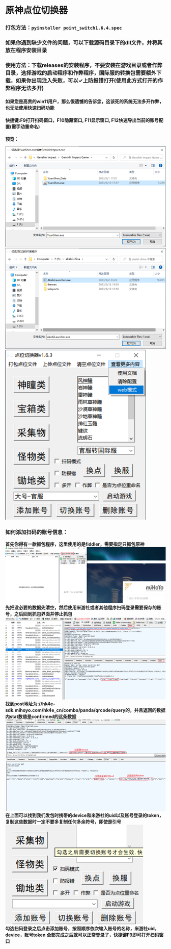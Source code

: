 # 原神点位切换器
### 打包方法：```pyinstaller point_switch1.6.4.spec```
### 如果你遇到缺少文件的问题，可以下载源码目录下的dll文件，并将其放在程序安装目录
### 使用方法：下载releases的安装程序，不要安装在游戏目录或者作弊目录，选择游戏的启动程序和作弊程序，国际服的转换包需要额外下载，如果你出现注入失败，可以✓上防报错打开(使用此方式打开的作弊程序无法多开)
#### 如果您是高贵的win11用户，那么很遗憾的告诉您，这该死的系统无法多开作弊，也无法使用快速扫码功能
#### 快捷键:F9打开扫码窗口，F10隐藏窗口, F11显示窗口, F12快速导出当前的账号配置(需手动重命名)
**预览：**

![1](images/1.png)
![2](images/2.png)
![3](images/3.png)

### 如何添加扫码的账号信息：
**首先你得有一款抓包程序，这里使用的是fiddler，需要指定只抓包原神**
![4](images/4.png)
**先把没必要的数据先清空，然后使用米游社或者其他程序扫码登录需要保存的账号，之后回到抓包界面并停止抓包**
![5](images/5.png)
**找到post地址为://hk4e-sdk.mihoyo.com/hk4e_cn/combo/panda/qrcode/query的，并且返回的数据内stat数值是confirmed的这条数据**
![6](images/6.png)
**在上面可以找到我们发包时携带的device和米游社的uid以及账号登录的token，复制这些数据时一定不要多复制任何多余符号，即使是引号**  
![7](images/7.png)  
**勾选扫码登录之后点击添加账号，按照顺序依次输入账号的名称，米游社uid，device，账号token**
**全部完成之后就可以正常登录了，快捷键F9即可打开扫码窗口**
